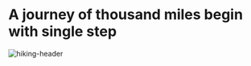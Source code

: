 # A journey of thousand miles begin with single step

![hiking-header](https://user-images.githubusercontent.com/80237911/169722282-bf2b85b4-0245-40ed-869b-9049d55da298.jpeg)
